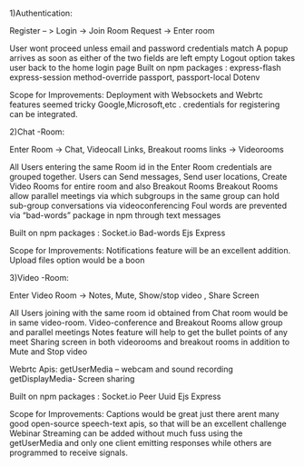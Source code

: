 1)Authentication:

Register – > Login -> Join Room Request -> Enter room

User wont proceed unless email and password credentials match
A popup arrives as soon as either of the two fields are left empty
Logout option takes user back to the home login page
Built on npm packages :
express-flash
express-session
method-override
passport,
passport-local
Dotenv

Scope for Improvements: 
Deployment with Websockets and Webrtc features seemed tricky
Google,Microsoft,etc . credentials for registering can be integrated.


2)Chat -Room:

Enter Room -> Chat, Videocall Links, Breakout rooms links ->
          Videorooms

All Users entering the same Room id in the Enter Room credentials are grouped together.
Users can Send messages, Send user locations, Create Video Rooms for entire room and also Breakout Rooms
Breakout Rooms allow parallel meetings via which subgroups in the same group can hold sub-group conversations via videoconferencing
Foul words are prevented via “bad-words” package in npm through text messages

Built on npm packages :
Socket.io
Bad-words
Ejs
Express

Scope for Improvements: 
Notifications feature will be an excellent addition.
Upload files option would be a boon

3)Video -Room:

Enter Video Room -> Notes, Mute, Show/stop video , Share Screen
          

All Users joining with the same room id obtained from Chat room would be in same video-room.
Video-conference and Breakout Rooms allow group and parallel meetings
Notes feature will help to get the bullet points of any meet
Sharing screen in both videorooms and breakout rooms in addition to Mute and Stop video

Webrtc Apis:
getUserMedia – webcam and sound recording
getDisplayMedia- Screen sharing

Built on npm packages :
Socket.io
Peer
Uuid
Ejs
Express

Scope for Improvements: 
Captions would be great just there arent many good open-source speech-text apis, so that will be an excellent challenge
Webinar Streaming can be added without much fuss using the getUserMedia and only one client emitting responses while others are programmed to receive signals.

                   

